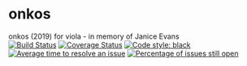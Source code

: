 # onkos
onkos (2019) for viola - in memory of Janice Evans<br/>
[![Build Status](https://travis-ci.com/GregoryREvans/onkos.svg?branch=master)](https://travis-ci.com/GregoryREvans/onkos) [![Coverage Status](https://coveralls.io/repos/github/GregoryREvans/onkos/badge.svg?branch=master)](https://coveralls.io/github/GregoryREvans/onkos?branch=master) [![Code style: black](https://img.shields.io/badge/code%20style-black-000000.svg)](https://github.com/python/black) [![Average time to resolve an issue](http://isitmaintained.com/badge/resolution/GregoryREvans/onkos.svg)](http://isitmaintained.com/project/GregoryREvans/onkos "Average time to resolve an issue") [![Percentage of issues still open](http://isitmaintained.com/badge/open/GregoryREvans/onkos.svg)](http://isitmaintained.com/project/GregoryREvans/onkos "Percentage of issues still open")
